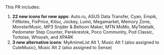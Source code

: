 This PR includes:
1. **22 new icons for new apps**: Auto.ru, ASUS Data Transfer, Cyan, Empik, FitNotes, FixPrice, Kitsu, Jockey, Lumii, Megamarket, Memory Zone, MonsterMusic, MP3 Snijder & Beltoon Maker, MTN MoMo, MyTeletalk, Pedometer Step Counter, Perekrestok, Poco Community, Pod Classic, Tortoise, Whoosh, and XPARK
2. **3 new alternative icons**: MyAnimeList Alt 1, Music Alt 1 (also assigned to CuteMusic), Music Alt 2 (also assigned to Sense)
